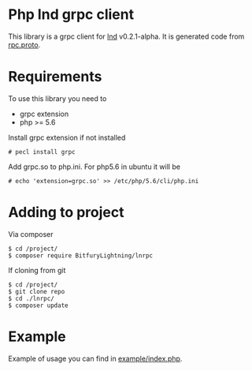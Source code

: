 Php lnd grpc client
===================

This library is a grpc client for [lnd](https://github.com/lightningnetwork/lnd) v0.2.1-alpha. It is generated code
from [rpc.proto](https://github.com/lightningnetwork/lnd/blob/2486097554baf8fe61b4e531e42d3c725dd0fca5/lnrpc/rpc.proto).


Requirements
============

To use this library you need to

* grpc extension
* php >= 5.6

Install grpc extension if not installed
```
# pecl install grpc
```

Add grpc.so to php.ini. For php5.6 in ubuntu it will be
```
# echo 'extension=grpc.so' >> /etc/php/5.6/cli/php.ini
```

Adding to project
=================
Via composer
```
$ cd /project/
$ composer require BitfuryLightning/lnrpc
```

If cloning from git
```
$ cd /project/
$ git clone repo
$ cd ./lnrpc/
$ composer update
```

Example
=======

Example of usage you can find in [example/index.php](https://github.com/BitfuryLightning/php-lnd-grpc-client/tree/master/example/index.php).